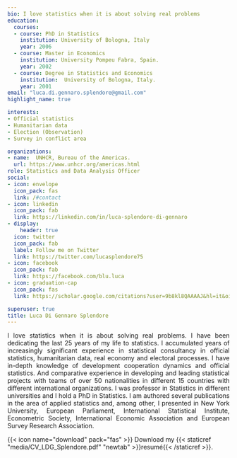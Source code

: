 ```yaml
---
bio: I love statistics when it is about solving real problems
education:
  courses:
  - course: PhD in Statistics
    institution: University of Bologna, Italy
    year: 2006
  - course: Master in Economics
    institution: University Pompeu Fabra, Spain.
    year: 2002
  - course: Degree in Statistics and Economics
    institution:  University of Bologna, Italy.
    year: 2001
email: "luca.di.gennaro.splendore@gmail.com"
highlight_name: true

interests:
- Official statistics 
- Humanitarian data
- Election (Observation) 
- Survey in conflict area

organizations:
- name:  UNHCR, Bureau of the Americas.
  url: https://www.unhcr.org/americas.html
role: Statistics and Data Analysis Officer
social:
- icon: envelope
  icon_pack: fas
  link: /#contact
- icon: linkedin
  icon_pack: fab
  link: https://linkedin.com/in/luca-splendore-di-gennaro  
- display:
    header: true
  icon: twitter
  icon_pack: fab
  label: Follow me on Twitter
  link: https://twitter.com/lucasplendore75
- icon: facebook
  icon_pack: fab
  link: https://facebook.com/blu.luca
- icon: graduation-cap
  icon_pack: fas
  link: https://scholar.google.com/citations?user=9b8kl8QAAAAJ&hl=it&oi=ao

superuser: true
title: Luca Di Gennaro Splendore
---
```


<p style='text-align: justify;'> I love statistics when it is about solving real problems. I have been dedicating the last 25 years of my life to statistics. I accumulated years of increasingly significant experience in statistical consultancy in official statistics, humanitarian data, real economy and electoral processes. 
I have in-depth knowledge of development cooperation dynamics and official statistics. And comparative experience in developing and leading statistical projects with teams of over 50 nationalities in different 15 countries with different international organizations. 
I was professor in Statistics in different universities and I hold a PhD in Statistics. I am authored several publications in the area of applied statistics and, among other, I presented in New York University, European Parliament, International Statistical Institute, Econometric Society, International Economic Association and European Survey Research Association. </p>

{{< icon name="download" pack="fas" >}} Download my {{< staticref "media/CV_LDG_Splendore.pdf" "newtab" >}}resumé{{< /staticref >}}.
